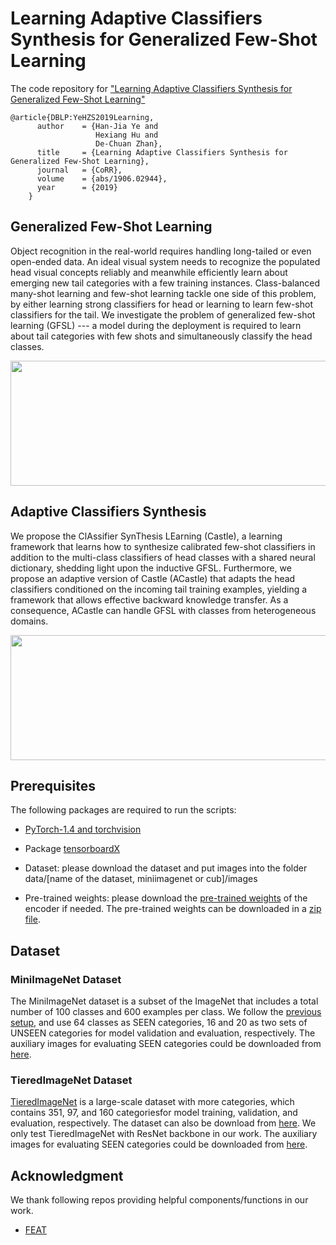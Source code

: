 # Learning Adaptive Classifiers Synthesis for Generalized Few-Shot Learning
The code repository for ["Learning Adaptive Classifiers Synthesis for Generalized Few-Shot Learning"](https://arxiv.org/abs/1906.02944)

```
@article{DBLP:YeHZS2019Learning,
      author    = {Han-Jia Ye and
                   Hexiang Hu and
                   De-Chuan Zhan},
      title     = {Learning Adaptive Classifiers Synthesis for Generalized Few-Shot Learning},
      journal   = {CoRR},
      volume    = {abs/1906.02944},
      year      = {2019}
    }
```

## Generalized Few-Shot Learning
Object recognition in the real-world requires handling long-tailed or even open-ended data. An ideal visual system needs to recognize the populated head visual concepts reliably and meanwhile efficiently learn about emerging new tail categories with a few training instances. Class-balanced many-shot learning and few-shot learning tackle one side of this problem, by either learning strong classifiers for head or learning to learn few-shot classifiers for the tail. We investigate the problem of generalized few-shot learning (GFSL) --- a model during the deployment is required to learn about tail categories with few shots and simultaneously classify the head classes.

<img src='imgs/gfsl.png' width='640' height='200'>

## Adaptive Classifiers Synthesis
We propose the ClAssifier SynThesis LEarning (Castle), a learning framework that learns how to synthesize calibrated few-shot classifiers in addition to the multi-class classifiers of head classes with a shared neural dictionary, shedding light upon the inductive GFSL. Furthermore, we propose an adaptive version of Castle (ACastle) that adapts the head classifiers conditioned on the incoming tail training examples, yielding a framework that allows effective backward knowledge transfer. As a consequence, ACastle can handle GFSL with classes from heterogeneous domains.

<img src='imgs/architecture.png' width='640' height='200'>

## Prerequisites

The following packages are required to run the scripts:

- [PyTorch-1.4 and torchvision](https://pytorch.org)

- Package [tensorboardX](https://github.com/lanpa/tensorboardX)

- Dataset: please download the dataset and put images into the folder data/[name of the dataset, miniimagenet or cub]/images

- Pre-trained weights: please download the [pre-trained weights](https://drive.google.com/open?id=14Jn1t9JxH-CxjfWy4JmVpCxkC9cDqqfE) of the encoder if needed. The pre-trained weights can be downloaded in a [zip file](https://drive.google.com/file/d/1XcUZMNTQ-79_2AkNG3E04zh6bDYnPAMY/view?usp=sharing).

## Dataset

### MiniImageNet Dataset

The MiniImageNet dataset is a subset of the ImageNet that includes a total number of 100 classes and 600 examples per class. We follow the [previous setup](https://github.com/twitter/meta-learning-lstm), and use 64 classes as SEEN categories, 16 and 20 as two sets of UNSEEN categories for model validation and evaluation, respectively. The auxiliary images for evaluating SEEN categories could be downloaded from [here](https://drive.google.com/drive/folders/1gk0AsYUrN9NtLIDE9AKaZeVYzftpo6Ol?usp=sharing). 

### TieredImageNet Dataset
[TieredImageNet](https://github.com/renmengye/few-shot-ssl-public) is a large-scale dataset  with more categories, which contains 351, 97, and 160 categoriesfor model training, validation, and evaluation, respectively. The dataset can also be download from [here](https://github.com/kjunelee/MetaOptNet).
We only test TieredImageNet with ResNet backbone in our work. The auxiliary images for evaluating SEEN categories could be downloaded from [here](https://drive.google.com/drive/folders/19SGTIAnTmVohdSNN6Q9G5Qn3bVChOIMr?usp=sharing).

## Acknowledgment
We thank following repos providing helpful components/functions in our work.
- [FEAT](https://github.com/Sha-Lab/FEAT)
